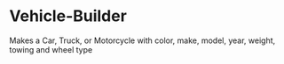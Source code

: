 # Vehicle-Builder
Makes a Car, Truck, or Motorcycle with color, make, model, year, weight, towing and wheel type
